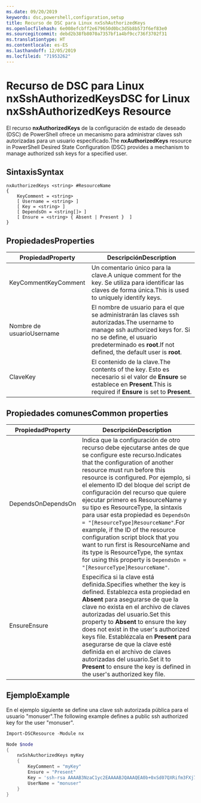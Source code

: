 ```yaml
---
ms.date: 09/20/2019
keywords: dsc,powershell,configuration,setup
title: Recurso de DSC para Linux nxSshAuthorizedKeys
ms.openlocfilehash: 6e008efcbff2e679650d0bc3d5b8b573f6ef83e0
ms.sourcegitcommit: debd2b38fb8070a7357bf1a4bf9cc736f3702f31
ms.translationtype: HT
ms.contentlocale: es-ES
ms.lasthandoff: 12/05/2019
ms.locfileid: "71953262"
---
```

# <a name="dsc-for-linux-nxsshauthorizedkeys-resource"></a><span data-ttu-id="49df5-103">Recurso de DSC para Linux nxSshAuthorizedKeys</span><span class="sxs-lookup"><span data-stu-id="49df5-103">DSC for Linux nxSshAuthorizedKeys Resource</span></span>

<span data-ttu-id="49df5-104">El recurso **nxAuthorizedKeys** de la configuración de estado de deseado (DSC) de PowerShell ofrece un mecanismo para administrar claves ssh autorizadas para un usuario especificado.</span><span class="sxs-lookup"><span data-stu-id="49df5-104">The **nxAuthorizedKeys** resource in PowerShell Desired State Configuration (DSC) provides a mechanism to manage authorized ssh keys for a specified user.</span></span>

## <a name="syntax"></a><span data-ttu-id="49df5-105">Sintaxis</span><span class="sxs-lookup"><span data-stu-id="49df5-105">Syntax</span></span>

```Syntax
nxAuthorizedKeys <string> #ResourceName
{
    KeyComment = <string>
    [ Username = <string> ]
    [ Key = <string> ]
    [ DependsOn = <string[]> ]
    [ Ensure = <string> { Absent | Present }  ]
}
```

## <a name="properties"></a><span data-ttu-id="49df5-106">Propiedades</span><span class="sxs-lookup"><span data-stu-id="49df5-106">Properties</span></span>

|<span data-ttu-id="49df5-107">Propiedad</span><span class="sxs-lookup"><span data-stu-id="49df5-107">Property</span></span> |<span data-ttu-id="49df5-108">Descripción</span><span class="sxs-lookup"><span data-stu-id="49df5-108">Description</span></span> |
|---|---|
|<span data-ttu-id="49df5-109">KeyComment</span><span class="sxs-lookup"><span data-stu-id="49df5-109">KeyComment</span></span> |<span data-ttu-id="49df5-110">Un comentario único para la clave.</span><span class="sxs-lookup"><span data-stu-id="49df5-110">A unique comment for the key.</span></span> <span data-ttu-id="49df5-111">Se utiliza para identificar las claves de forma única.</span><span class="sxs-lookup"><span data-stu-id="49df5-111">This is used to uniquely identify keys.</span></span> |
|<span data-ttu-id="49df5-112">Nombre de usuario</span><span class="sxs-lookup"><span data-stu-id="49df5-112">Username</span></span> |<span data-ttu-id="49df5-113">El nombre de usuario para el que se administrarán las claves ssh autorizadas.</span><span class="sxs-lookup"><span data-stu-id="49df5-113">The username to manage ssh authorized keys for.</span></span> <span data-ttu-id="49df5-114">Si no se define, el usuario predeterminado es **root**.</span><span class="sxs-lookup"><span data-stu-id="49df5-114">If not defined, the default user is **root**.</span></span> |
|<span data-ttu-id="49df5-115">Clave</span><span class="sxs-lookup"><span data-stu-id="49df5-115">Key</span></span> |<span data-ttu-id="49df5-116">El contenido de la clave.</span><span class="sxs-lookup"><span data-stu-id="49df5-116">The contents of the key.</span></span> <span data-ttu-id="49df5-117">Esto es necesario si el valor de **Ensure** se establece en **Present**.</span><span class="sxs-lookup"><span data-stu-id="49df5-117">This is required if **Ensure** is set to **Present**.</span></span>|

## <a name="common-properties"></a><span data-ttu-id="49df5-118">Propiedades comunes</span><span class="sxs-lookup"><span data-stu-id="49df5-118">Common properties</span></span>

|<span data-ttu-id="49df5-119">Propiedad</span><span class="sxs-lookup"><span data-stu-id="49df5-119">Property</span></span> |<span data-ttu-id="49df5-120">Descripción</span><span class="sxs-lookup"><span data-stu-id="49df5-120">Description</span></span> |
|---|---|
|<span data-ttu-id="49df5-121">DependsOn</span><span class="sxs-lookup"><span data-stu-id="49df5-121">DependsOn</span></span> |<span data-ttu-id="49df5-122">Indica que la configuración de otro recurso debe ejecutarse antes de que se configure este recurso.</span><span class="sxs-lookup"><span data-stu-id="49df5-122">Indicates that the configuration of another resource must run before this resource is configured.</span></span> <span data-ttu-id="49df5-123">Por ejemplo, si el elemento ID del bloque del script de configuración del recurso que quiere ejecutar primero es ResourceName y su tipo es ResourceType, la sintaxis para usar esta propiedad es `DependsOn = "[ResourceType]ResourceName"`.</span><span class="sxs-lookup"><span data-stu-id="49df5-123">For example, if the ID of the resource configuration script block that you want to run first is ResourceName and its type is ResourceType, the syntax for using this property is `DependsOn = "[ResourceType]ResourceName"`.</span></span> |
|<span data-ttu-id="49df5-124">Ensure</span><span class="sxs-lookup"><span data-stu-id="49df5-124">Ensure</span></span> |<span data-ttu-id="49df5-125">Especifica si la clave está definida.</span><span class="sxs-lookup"><span data-stu-id="49df5-125">Specifies whether the key is defined.</span></span> <span data-ttu-id="49df5-126">Establezca esta propiedad en **Absent** para asegurarse de que la clave no exista en el archivo de claves autorizadas del usuario.</span><span class="sxs-lookup"><span data-stu-id="49df5-126">Set this property to **Absent** to ensure the key does not exist in the user's authorized keys file.</span></span> <span data-ttu-id="49df5-127">Establézcala en **Present** para asegurarse de que la clave esté definida en el archivo de claves autorizadas del usuario.</span><span class="sxs-lookup"><span data-stu-id="49df5-127">Set it to **Present** to ensure the key is defined in the user's authorized key file.</span></span> |

## <a name="example"></a><span data-ttu-id="49df5-128">Ejemplo</span><span class="sxs-lookup"><span data-stu-id="49df5-128">Example</span></span>

<span data-ttu-id="49df5-129">En el ejemplo siguiente se define una clave ssh autorizada pública para el usuario "monuser".</span><span class="sxs-lookup"><span data-stu-id="49df5-129">The following example defines a public ssh authorized key for the user "monuser".</span></span>

```powershell
Import-DSCResource -Module nx

Node $node
{
    nxSshAuthorizedKeys myKey
    {
        KeyComment = "myKey"
        Ensure = "Present"
        Key = 'ssh-rsa AAAAB3NzaC1yc2EAAAABJQAAAQEA0b+0xSd07QXRifm3FXj7Pn/DblA6QI5VAkDm6OivFzj3U6qGD1VJ6AAxWPCyMl/qhtpRtxZJDu/TxD8AyZNgc8aN2CljN1hOMbBRvH2q5QPf/nCnnJRaGsrxIqZjyZdYo9ZEEzjZUuMDM5HI1LA9B99k/K6PK2Bc1NLivpu7nbtVG2tLOQs+GefsnHuetsRMwo/+c3LtwYm9M0XfkGjYVCLO4CoFuSQpvX6AB3TedUy6NZ0iuxC0kRGg1rIQTwSRcw+McLhslF0drs33fw6tYdzlLBnnzimShMuiDWiT37WqCRovRGYrGCaEFGTG2e0CN8Co8nryXkyWc6NSDNpMzw== rsa-key-20150401'
        UserName = "monuser"
    }
}
```